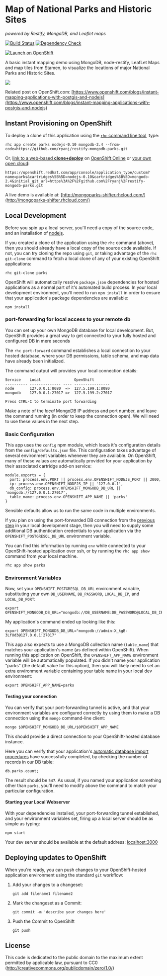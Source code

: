 # Map of National Parks and Historic Sites
*powered by Restify, MongoDB, and Leaflet maps*

[![Build Status](http://img.shields.io/jenkins/s/https/build-shifter.rhcloud.com/mongoparks-build.svg)](https://build-shifter.rhcloud.com/job/mongoparks-build/) [![Dependency Check](http://img.shields.io/david/ryanj/restify-mongodb-parks.svg)](https://david-dm.org/ryanj/restify-mongodb-parks)

[![Launch on OpenShift](https://launch-shifter.rhcloud.com/launch.svg)](https://openshift.redhat.com/app/console/application_type/custom?name=parks&cartridges%5B%5D=nodejs-0.10&cartridges%5B%5D=mongodb-2.4&initial_git_url=https%3A%2F%2Fgithub.com%2Fryanj%2Frestify-mongodb-parks.git)

A basic instant mapping demo using MongoDB, node-restify, LeafLet Maps and map tiles from Stamen, to visualize the locations of major National Parks and Historic Sites.

<a href='http://mongoparks-shifter.rhcloud.com/'><img src='https://www.openshift.com/sites/default/files/Parks_preview.png'/></a>

Related post on OpenShift.com: [https://www.openshift.com/blogs/instant-mapping-applications-with-postgis-and-nodejs](https://www.openshift.com/blogs/instant-mapping-applications-with-postgis-and-nodejs)

## Instant Provisioning on OpenShift
To deploy a clone of this application using the [`rhc` command line tool](http://rubygems.org/gems/rhc), type:

    rhc app create parks nodejs-0.10 mongodb-2.4 --from-code=https://github.com/ryanj/restify-mongodb-parks.git
    
Or, [link to a web-based **clone+deploy**](https://openshift.redhat.com/app/console/application_type/custom?name=parks&cartridges%5B%5D=nodejs-0.10&cartridges%5B%5D=mongodb-2.4&initial_git_url=https%3A%2F%2Fgithub.com%2Fryanj%2Frestify-mongodb-parks.git) on [OpenShift Online](http://OpenShift.com) or [your own open cloud](http://openshift.github.io): 

    https://openshift.redhat.com/app/console/application_type/custom?name=parks&cartridges%5B%5D=nodejs-0.10&cartridges%5B%5D=mongodb-2.4&initial_git_url=https%3A%2F%2Fgithub.com%2Fryanj%2Frestify-mongodb-parks.git

A live demo is available at: [http://mongoparks-shifter.rhcloud.com/](http://mongoparks-shifter.rhcloud.com/)

## Local Development
Before you spin up a local server, you'll need a copy of the source code, and an installation of [nodejs](http://nodejs.org/).

If you created a clone of the application using the `rhc` command (above), then you should already have a local copy of the source code available.  If not, you can try cloning the repo using `git`, or taking advantage of the `rhc git-clone` command to fetch a local clone of any of your existing OpenShift applications:

    rhc git-clone parks

OpenShift will automatically resolve `package.json` dependencies for hosted applications as a normal part of it's automated build process.  In your local development environment, you'll need to run `npm install` in order to ensure that your application's package dependencies are available:

    npm install

### port-forwarding for local access to your remote db
You can set up your own MongoDB database for local development.  But, OpenShift provides a great way to get connected to your fully hosted and configured DB in mere seconds 

The `rhc port-forward` command establishes a local connection to your hosted database, where your DB permissions, table schema, and map data have already been initialized.  

The command output will provides your local connection details:

    Service    Local               OpenShift
    ---------- -------------- ---- ----------------
    node       127.0.0.1:8080  =>  127.5.199.1:8080
    mongodb    127.0.0.1:27017 =>  127.5.199.2:27017

    Press CTRL-C to terminate port forwarding

Make a note of the *local* MongoDB IP address and port number, and leave the command running (in order to keep the connection open).  We will need to use these values in the next step.

### Basic Configuration
This app uses the `config` npm module, which loads it's configuration details from the `config/defaults.json` file.  This configuration takes advantage of several environment variables whenever they are available.  On OpenShift, many of these values are automatically provided for your application by their associated cartridge add-on service:

    module.exports = {
      port: process.env.PORT || process.env.OPENSHIFT_NODEJS_PORT || 3000,
      ip: process.env.OPENSHIFT_NODEJS_IP || '127.0.0.1',
      db_config: process.env.OPENSHIFT_MONGODB_DB_URL || 'mongodb://127.0.0.1:27017',
      table_name: process.env.OPENSHIFT_APP_NAME || 'parks'
    }

Sensible defaults allow us to run the same code in multiple environments. 

If you plan on using the port-forwarded DB connection from the [previous step](#local-db-access) in your local development stage, then you will need to supply some additional DB authentication credentials to your application via the `OPENSHIFT_POSTGRESQL_DB_URL` environment variable. 

You can find this information by running `env` while connected to your OpenShift-hosted application over ssh, or by running the `rhc app show` command from your local machine.

    rhc app show parks

### Environment Variables
Now, set your `OPENSHIFT_POSTGRESQL_DB_URL` environment variable, substituting your own `DB_USERNAME`, `DB_PASSWORD`, `LOCAL_DB_IP`, and `LOCAL_DB_PORT`:

    export OPENSHIFT_MONGODB_DB_URL="mongodb://DB_USERNAME:DB_PASSWORD@LOCAL_DB_IP:LOCAL_DB_PORT"

My application's command ended up looking like this:

    export OPENSHIFT_MONGODB_DB_URL="mongodb://admin:X_kgB-3LfUd3@127.0.0.1:27017"

This app also expects to use a MongoDB collection name (`table_name`) that matches your application's name (as defined within OpenShift).  When running this application on OpenShift, the `OPENSHIFT_APP_NAME` environment variable will be automatically populated.  If you didn't name your application "parks" (the default value for this option), then you will likely need to set an extra environment variable containing your table name in your local dev environment:

    export OPENSHIFT_APP_NAME=parks

#### Testing your connection
You can verify that your port-forwarding tunnel is active, and that your environment variables are configured correctly by using them to make a DB connection using the `mongo` command-line client:

    mongo $OPENSHIFT_MONGODB_DB_URL/$OPENSHIFT_APP_NAME

This should provide a direct connection to your OpenShift-hosted database instance.

Here you can verify that your application's [automatic database import procedures](https://www.openshift.com/blogs/instant-mapping-applications-with-postgis-and-nodejs#bootstrapping) have successfully completed, by checking the number of records in our DB table:

    db.parks.count;

The result should be `547`.  As usual, if you named your application something other than `parks`, you'll need to modify above the command to match your particular configuration.

#### Starting your Local Webserver
With your dependencies installed, your port-forwarding tunnel established, and your environment variables set, firing up a local server should be as simple as typing:

    npm start

Your dev server should be available at the default address: [localhost:3000](http://localhost:3000)

## Deploying updates to OpenShift
When you're ready, you can push changes to your OpenShift-hosted application environment using the standard `git` workflow:

1. Add your changes to a changeset:

    `git add filename1 filename2`

2. Mark the changeset as a Commit:

    `git commit -m 'describe your changes here'`

3. Push the Commit to OpenShift

    `git push`

## License
This code is dedicated to the public domain to the maximum extent permitted by applicable law, pursuant to CC0 (http://creativecommons.org/publicdomain/zero/1.0/)
